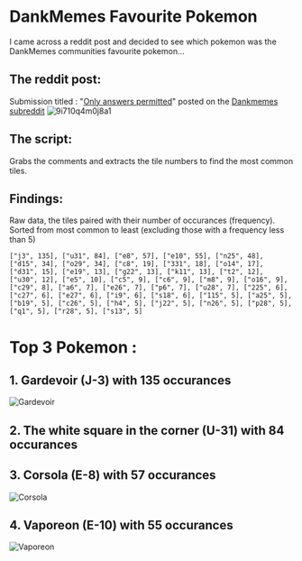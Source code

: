 # DankMemes Favourite Pokemon
I came across a reddit post and decided to see which pokemon was the DankMemes communities favourite pokemon...

## The reddit post:
Submission titled : "[Only answers permitted](https://www.reddit.com/r/dankmemes/comments/zwu64n/only_answers_permitted/)" posted on the [Dankmemes subreddit](https://www.reddit.com/r/dankmemes)
![9i710q4m0j8a1](https://user-images.githubusercontent.com/22829157/209990519-0e28974d-0af7-434e-9e3b-a7128a77317a.png)

## The script:
Grabs the comments and extracts the tile numbers to find the most common tiles.

## Findings:
Raw data, the tiles paired with their number of occurances (frequency).
Sorted from most common to least (excluding those with a frequency less than 5)
```
["j3", 135], ["u31", 84], ["e8", 57], ["e10", 55], ["n25", 48], ["d15", 34], ["o29", 34], ["c8", 19], ["331", 18], ["o14", 17], ["d31", 15], ["e19", 13], ["g22", 13], ["k11", 13], ["t2", 12], ["u30", 12], ["e5", 10], ["c5", 9], ["c6", 9], ["m8", 9], ["o16", 9], ["c29", 8], ["a6", 7], ["e26", 7], ["p6", 7], ["u28", 7], ["225", 6], ["c27", 6], ["e27", 6], ["i9", 6], ["s18", 6], ["115", 5], ["a25", 5], ["b19", 5], ["c26", 5], ["h4", 5], ["j22", 5], ["n26", 5], ["p28", 5], ["q1", 5], ["r28", 5], ["s13", 5]
```
# Top 3 Pokemon :
## 1. Gardevoir (J-3) with 135 occurances 
![Gardevoir](https://assets.pokemon.com/assets/cms2/img/pokedex/full/282.png)

## 2. The white square in the corner (U-31) with 84 occurances

## 3. Corsola (E-8) with 57 occurances
![Corsola](https://assets.pokemon.com/assets/cms2/img/pokedex/full/222.png)

## 4. Vaporeon (E-10) with 55 occurances
![Vaporeon](https://assets.pokemon.com/assets/cms2/img/pokedex/full/134.png)
